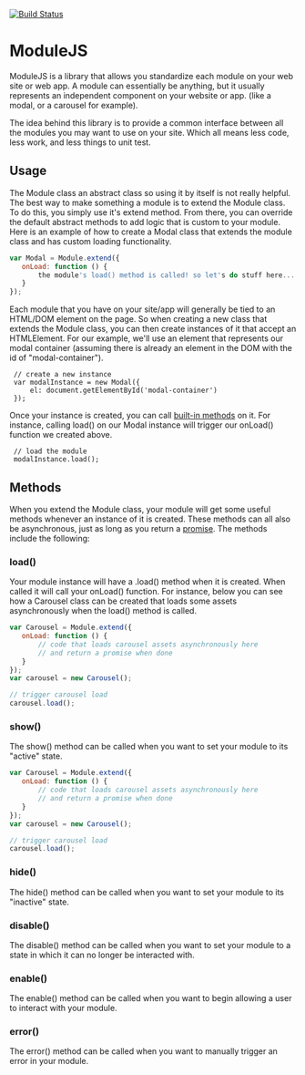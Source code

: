[![Build Status](https://travis-ci.org/mkay581/module-js.svg?branch=master)](https://travis-ci.org/mkay581/module-js)

# ModuleJS

ModuleJS is a library that allows you standardize each module on your web site or web app.
A module can essentially be anything, but it usually represents an independent component on your website or app.
(like a modal, or a carousel for example).

The idea behind this library is to provide a common interface between all the modules you may want to use on your site.
Which all means less code, less work, and less things to unit test.

## Usage

The Module class an abstract class so using it by itself is not really helpful.
The best way to make something a module is to extend the Module class. To do this, you simply use it's extend method.
From there, you can override the default abstract methods to add logic that is custom to your module.
Here is an example of how to create a Modal class that extends the module class and has custom loading functionality.

 ```javascript
 var Modal = Module.extend({
    onLoad: function () {
        the module's load() method is called! so let's do stuff here...
    }
 });

```
Each module that you have on your site/app will generally be tied to an HTML/DOM element on the page.
So when creating a new class that extends the Module class, you can then create instances of it that accept an HTMLElement.
For our example, we'll use an element that represents our modal container (assuming there is already an element in the DOM
with the id of "modal-container").

```
 // create a new instance
 var modalInstance = new Modal({
     el: document.getElementById('modal-container')
 });

```

Once your instance is created, you can call [built-in methods](#methods) on it. For instance, calling load() on our Modal instance
will trigger our onLoad() function we created above.

```
 // load the module
 modalInstance.load();

 ```

## Methods

When you extend the Module class, your module will get some useful methods whenever an instance of it is created.
These methods can all also be asynchronous, just as long as you
return a [promise](https://developer.mozilla.org/en-US/docs/Web/JavaScript/Reference/Global_Objects/Promise).
The methods include the following:

### load()

Your module instance will have a .load() method when it is created. When called it will call your onLoad() function.
For instance, below you can see how a Carousel class can be created that loads some assets asynchronously when
the load() method is called.

 ```javascript
 var Carousel = Module.extend({
    onLoad: function () {
        // code that loads carousel assets asynchronously here
        // and return a promise when done
    }
 });
 var carousel = new Carousel();

 // trigger carousel load
 carousel.load();

 ```


 ### show()

 The show() method can be called when you want to set your module to its "active" state.

  ```javascript
  var Carousel = Module.extend({
     onLoad: function () {
         // code that loads carousel assets asynchronously here
         // and return a promise when done
     }
  });
  var carousel = new Carousel();

  // trigger carousel load
  carousel.load();

  ```

 ### hide()

 The hide() method can be called when you want to set your module to its "inactive" state.

 ### disable()

 The disable() method can be called when you want to set your module to a state in which it
 can no longer be interacted with.

 ### enable()

 The enable() method can be called when you want to begin allowing a user to interact with your module.
 
 ### error()

The error() method can be called when you want to manually trigger an error in your module.